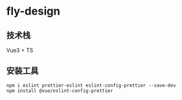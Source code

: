 # fly-design

## 技术栈

Vue3 + TS

## 安装工具

```shell
npm i eslint prettier-eslint eslint-config-prettier --save-dev
npm install @vue/eslint-config-prettier
```
